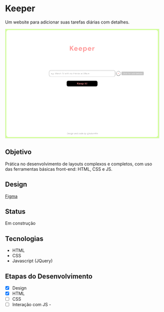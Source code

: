 # Keeper

Um website para adicionar suas tarefas diárias com detalhes.

![Keeper Layout](./assets/design/design-desktop.png)

## Objetivo

Prática no desenvolvimento de layouts complexos e completos, com uso das ferramentas básicas front-end: HTML, CSS e JS.

## Design

[Figma](https://www.figma.com/proto/snZLdVmiqA0OXaZkEMYmvz/TODO?node-id=1%3A45&viewport=-315%2C344%2C0.3497963547706604&scaling=min-zoom)

## Status

Em construção

## Tecnologias

- HTML
- CSS
- Javascript (JQuery)

## Etapas do Desenvolvimento

- [x] Design
- [x] HTML
- [ ] CSS
- [ ] Interação com JS -
